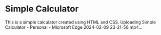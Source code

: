 # Simple Calculator 
This is a simple calculator created using HTML and CSS. 
Uploading Simple Calculator - Personal - Microsoft​ Edge 2024-02-09 23-21-56.mp4…

